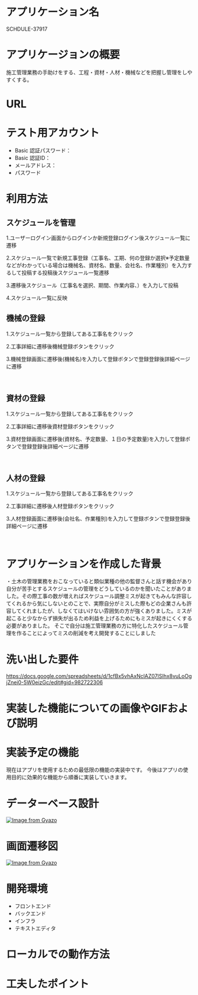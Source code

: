 # アプリケーション名
 SCHDULE-37917
  

# アプリケージョンの概要
施工管理業務の手助けをする、工程・資材・人材・機械などを把握し管理をしやすくする。
  

# URL
  

# テスト用アカウント
* Basic 認証パスワード：
* Basic 認証ID：
* メールアドレス：
* パスワード
  

# 利用方法

## スケジュールを管理
1.ユーザーログイン画面からログインか新規登録ログイン後スケジュール一覧に遷移

2.スケジュール一覧で新規工事登録（工事名、工期、何の登録か選択※予定数量などがわかっている場合は機械名、資材名、数量、会社名、作業種別）を入力するして投稿する投稿後スケジュール一覧遷移

3.遷移後スケジュール（工事名を選択、期間、作業内容、）を入力して投稿

4.スケジュール一覧に反映

## 機械の登録
 
1.スケジュール一覧から登録してある工事名をクリック
 
2.工事詳細に遷移後機械登録ボタンをクリック

3.機械登録画面に遷移後(機械名)を入力して登録ボタンで登録登録後詳細ページに遷移
  
<br>

## 資材の登録

1.スケジュール一覧から登録してある工事名をクリック
 
2.工事詳細に遷移後資材登録ボタンをクリック

3.資材登録画面に遷移後(資材名、予定数量、１日の予定数量)を入力して登録ボタンで登録登録後詳細ページに遷移

<br>

## 人材の登録
  
1.スケジュール一覧から登録してある工事名をクリック
 
2.工事詳細に遷移後人材登録ボタンをクリック

3.人材登録画面に遷移後(会社名、作業種別)を入力して登録ボタンで登録登録後詳細ページに遷移

<br>

# アプリケーションを作成した背景
・土木の管理業務をおこなっていると類似業種の他の監督さんと話す機会があり自分が苦手とするスケジュールの管理をどうしているのかを聞いたことがありました。その際工事の数が増えればスケジュール調整ミスが起きてもみんな許容してくれるから気にしないとのことで、実際自分がミスした際もどの企業さんも許容してくれましたが、しなくてはいけない雰囲気の方が強くありました。ミスが起こると少なからず損失が出るため利益を上げるためにもミスが起きにくくする必要がありました。
そこで自分は施工管理業務の方に特化したスケジュール管理を作ることによってミスの削減を考え開発することにしました


# 洗い出した要件
  
  https://docs.google.com/spreadsheets/d/1cfBx5vhAxNclAZ07lSIhx8vuLoOgjZnei0-5W0eizGc/edit#gid=982722306

# 実装した機能についての画像やGIFおよび説明

# 実装予定の機能

現在はアプリを使用するための最低限の機能の実装中です。
今後はアプリの使用目的に効果的な機能から順番に実装していきます。

# データーベース設計
  
  [![Image from Gyazo](https://i.gyazo.com/49b1224c2e682b3284d119cf0eb973b5.png)](https://gyazo.com/49b1224c2e682b3284d119cf0eb973b5)

# 画面遷移図
  
[![Image from Gyazo](https://i.gyazo.com/3b519f72a089b15059018d1e77ac2f4b.png)](https://gyazo.com/3b519f72a089b15059018d1e77ac2f4b)
  

# 開発環境
  
* フロントエンド
* バックエンド
* インフラ
* テキストエディタ


# ローカルでの動作方法

# 工夫したポイント
